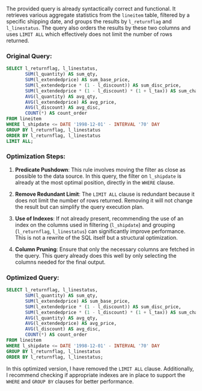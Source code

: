 The provided query is already syntactically correct and functional. It retrieves various aggregate statistics from the `lineitem` table, filtered by a specific shipping date, and groups the results by `l_returnflag` and `l_linestatus`. The query also orders the results by these two columns and uses `LIMIT ALL` which effectively does not limit the number of rows returned.

### Original Query:
```sql
SELECT l_returnflag, l_linestatus, 
       SUM(l_quantity) AS sum_qty, 
       SUM(l_extendedprice) AS sum_base_price, 
       SUM(l_extendedprice * (1 - l_discount)) AS sum_disc_price, 
       SUM(l_extendedprice * (1 - l_discount) * (1 + l_tax)) AS sum_charge, 
       AVG(l_quantity) AS avg_qty, 
       AVG(l_extendedprice) AS avg_price, 
       AVG(l_discount) AS avg_disc, 
       COUNT(*) AS count_order 
FROM lineitem 
WHERE l_shipdate <= DATE '1998-12-01' - INTERVAL '70' DAY 
GROUP BY l_returnflag, l_linestatus 
ORDER BY l_returnflag, l_linestatus 
LIMIT ALL;
```

### Optimization Steps:
1. **Predicate Pushdown**: This rule involves moving the filter as close as possible to the data source. In this query, the filter on `l_shipdate` is already at the most optimal position, directly in the `WHERE` clause.

2. **Remove Redundant Limit**: The `LIMIT ALL` clause is redundant because it does not limit the number of rows returned. Removing it will not change the result but can simplify the query execution plan.

3. **Use of Indexes**: If not already present, recommending the use of an index on the columns used in filtering (`l_shipdate`) and grouping (`l_returnflag`, `l_linestatus`) can significantly improve performance. This is not a rewrite of the SQL itself but a structural optimization.

4. **Column Pruning**: Ensure that only the necessary columns are fetched in the query. This query already does this well by only selecting the columns needed for the final output.

### Optimized Query:
```sql
SELECT l_returnflag, l_linestatus, 
       SUM(l_quantity) AS sum_qty, 
       SUM(l_extendedprice) AS sum_base_price, 
       SUM(l_extendedprice * (1 - l_discount)) AS sum_disc_price, 
       SUM(l_extendedprice * (1 - l_discount) * (1 + l_tax)) AS sum_charge, 
       AVG(l_quantity) AS avg_qty, 
       AVG(l_extendedprice) AS avg_price, 
       AVG(l_discount) AS avg_disc, 
       COUNT(*) AS count_order 
FROM lineitem 
WHERE l_shipdate <= DATE '1998-12-01' - INTERVAL '70' DAY 
GROUP BY l_returnflag, l_linestatus 
ORDER BY l_returnflag, l_linestatus;
```

In this optimized version, I have removed the `LIMIT ALL` clause. Additionally, I recommend checking if appropriate indexes are in place to support the `WHERE` and `GROUP BY` clauses for better performance.